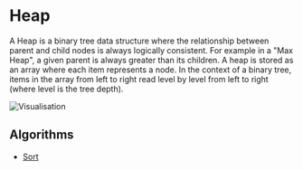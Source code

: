 # Heap

A Heap is a binary tree data structure where the relationship between parent and child nodes is always logically consistent. For example in a "Max Heap", a given parent is always greater than its children. A heap is stored as an array where each item represents a node. In the context of a binary tree, items in the array from left to right read level by level from left to right (where level is the tree depth).


![Visualisation](https://upload.wikimedia.org/wikipedia/commons/1/15/Heap_mat_entspriechendem_Tableau_dozou.png)


## Algorithms

- [Sort](../../algorithms/sort/heap)